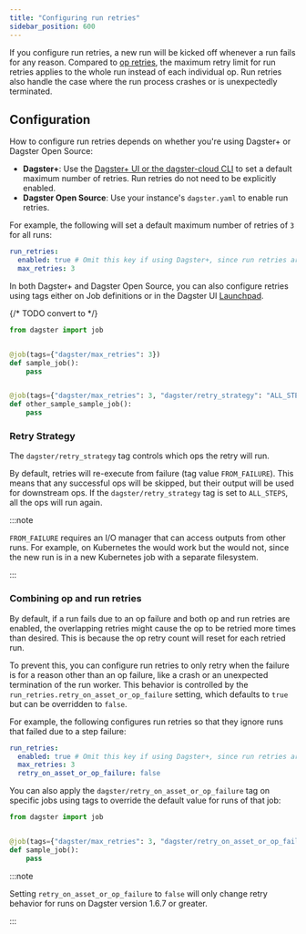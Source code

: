 ```yaml
---
title: "Configuring run retries"
sidebar_position: 600
---
```


If you configure run retries, a new run will be kicked off whenever a run fails for any reason. Compared to [op retries](/todo), the maximum retry limit for run retries applies to the whole run instead of each individual op. Run retries also handle the case where the run process crashes or is unexpectedly terminated.

## Configuration

How to configure run retries depends on whether you're using Dagster+ or Dagster Open Source:

- **Dagster+**: Use the [Dagster+ UI or the dagster-cloud CLI](/dagster-plus/deployment/management/deployments/deployment-settings-reference) to set a default maximum number of retries. Run retries do not need to be explicitly enabled.
- **Dagster Open Source**: Use your instance's `dagster.yaml` to enable run retries.

For example, the following will set a default maximum number of retries of `3` for all runs:

```yaml
run_retries:
  enabled: true # Omit this key if using Dagster+, since run retries are enabled by default
  max_retries: 3
```

In both Dagster+ and Dagster Open Source, you can also configure retries using tags either on Job definitions or in the Dagster UI [Launchpad](/guides/deploy/webserver).

{/* TODO convert to <CodeExample> */}
```python file=/deploying/job_retries.py
from dagster import job


@job(tags={"dagster/max_retries": 3})
def sample_job():
    pass


@job(tags={"dagster/max_retries": 3, "dagster/retry_strategy": "ALL_STEPS"})
def other_sample_sample_job():
    pass
```

### Retry Strategy

The `dagster/retry_strategy` tag controls which ops the retry will run.

By default, retries will re-execute from failure (tag value `FROM_FAILURE`). This means that any successful ops will be skipped, but their output will be used for downstream ops. If the `dagster/retry_strategy` tag is set to `ALL_STEPS`, all the ops will run again.

:::note

`FROM_FAILURE` requires an I/O manager that can access outputs from other runs. For example, on Kubernetes the <PyObject section="libraries" object="s3.s3_pickle_io_manager" module="dagster_aws" /> would work but the <PyObject section="io-managers" object="FilesystemIOManager" module="dagster" /> would not, since the new run is in a new Kubernetes job with a separate filesystem.

:::

### Combining op and run retries

By default, if a run fails due to an op failure and both op and run retries are enabled, the overlapping retries might cause the op to be retried more times than desired. This is because the op retry count will reset for each retried run.

To prevent this, you can configure run retries to only retry when the failure is for a reason other than an op failure, like a crash or an unexpected termination of the run worker. This behavior is controlled by the `run_retries.retry_on_asset_or_op_failure` setting, which defaults to `true` but can be overridden to `false`.

For example, the following configures run retries so that they ignore runs that failed due to a step failure:

```yaml
run_retries:
  enabled: true # Omit this key if using Dagster+, since run retries are enabled by default
  max_retries: 3
  retry_on_asset_or_op_failure: false
```

You can also apply the `dagster/retry_on_asset_or_op_failure` tag on specific jobs using tags to override the default value for runs of that job:

```python
from dagster import job


@job(tags={"dagster/max_retries": 3, "dagster/retry_on_asset_or_op_failure": False})
def sample_job():
    pass
```

:::note

Setting `retry_on_asset_or_op_failure` to `false` will only change retry behavior for runs on Dagster version 1.6.7 or greater.

:::
